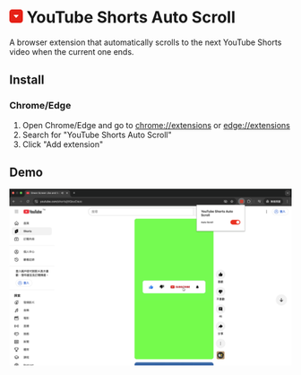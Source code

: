 # <img src="assets/images/scroll-icon-128.png" alt="Scroll Icon" width="24" height="24" /> YouTube Shorts Auto Scroll

A browser extension that automatically scrolls to the next YouTube Shorts video when the current one ends.

## Install

### Chrome/Edge

1. Open Chrome/Edge and go to [chrome://extensions](chrome://extensions) or [edge://extensions](edge://extensions)
2. Search for "YouTube Shorts Auto Scroll"
3. Click "Add extension"

## Demo

![Demo](assets/images/demo.png)
